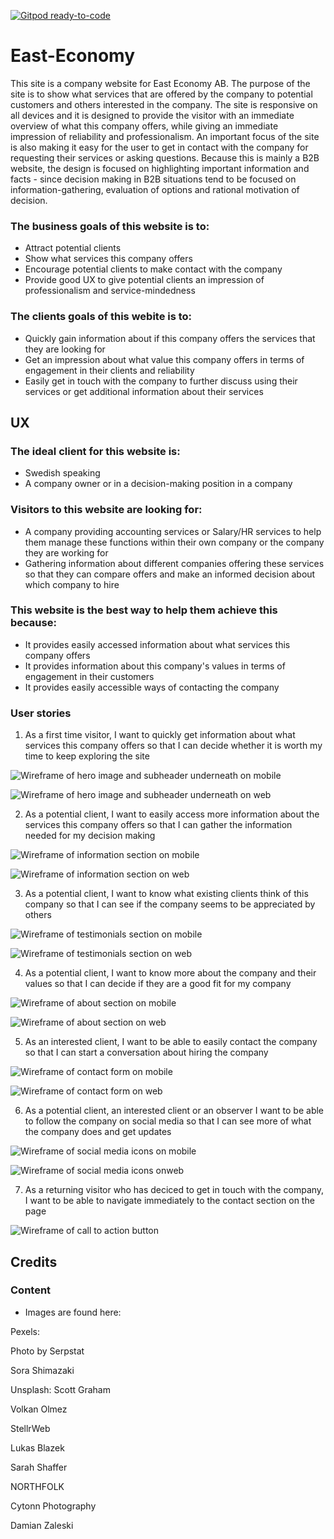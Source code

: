 [![Gitpod ready-to-code](https://img.shields.io/badge/Gitpod-ready--to--code-blue?logo=gitpod)](https://gitpod.io/#https://github.com/mmmangooo/East-Economy)

# East-Economy

This site is a company website for East Economy AB. The purpose of the site is to show what services that are offered by the company to potential customers and
others interested in the company. The site is responsive on all devices and it is designed to provide the visitor with an immediate overview of what this company 
offers, while giving an immediate impression of reliability and professionalism. An important focus of the site is also making it easy for the user to get in 
contact with the company for requesting their services or asking questions. Because this is mainly a B2B website, the design is focused on highlighting important
information and facts - since decision making in B2B situations tend to be focused on information-gathering, evaluation of options and rational motivation of decision.

### The business goals of this website is to:

* Attract potential clients
* Show what services this company offers
* Encourage potential clients to make contact with the company
* Provide good UX to give potential clients an impression of professionalism and service-mindedness

### The clients goals of this webite is to:

* Quickly gain information about if this company offers the services that they are looking for
* Get an impression about what value this company offers in terms of engagement in their clients and reliability
* Easily get in touch with the company to further discuss using their services or get additional information about their services


## UX

### The ideal client for this website is:

* Swedish speaking
* A company owner or in a decision-making position in a company

### Visitors to this website are looking for:

* A company providing accounting services or Salary/HR services to help them manage these functions within their own company or the company they are working for
* Gathering information about different companies offering these services so that they can compare offers and make an informed decision about which company to hire

### This website is the best way to help them achieve this because:

* It provides easily accessed information about what services this company offers
* It provides information about this company's values in terms of engagement in their customers
* It provides easily accessible ways of contacting the company

### User stories

1. As a first time visitor, I want to quickly get information about what services this company offers so that I can decide whether it is worth my time to keep exploring the site

![Wireframe of hero image and subheader underneath on mobile](./readme-assets/readme-images/header-mobile.png)

![Wireframe of hero image and subheader underneath on web](./readme-assets/readme-images/header-web.png)

2. As a potential client, I want to easily access more information about the services this company offers so that I can gather the information needed for my decision making

![Wireframe of information section on mobile](./readme-assets/readme-images/info-mobile.png)

![Wireframe of information section on web](./readme-assets/readme-images/info-web.png)

3. As a potential client, I want to know what existing clients think of this company so that I can see if the company seems to be appreciated by others

![Wireframe of testimonials section on mobile](./readme-assets/readme-images/testimonials-mobile.png)

![Wireframe of testimonials section on web](./readme-assets/readme-images/testimonials-web.png)

4. As a potential client, I want to know more about the company and their values so that I can decide if they are a good fit for my company

![Wireframe of about section on mobile](./readme-assets/readme-images/about-mobile.png)

![Wireframe of about section on web](./readme-assets/readme-images/about-web.png)

5. As an interested client, I want to be able to easily contact the company so that I can start a conversation about hiring the company

![Wireframe of contact form on mobile](./readme-assets/readme-images/contact-mobile.png)

![Wireframe of contact form on web](./readme-assets/readme-images/contact-web.png)

6. As a potential client, an interested client or an observer I want to be able to follow the company on social media so that I can see more of what the company does and get updates

![Wireframe of social media icons on mobile](./readme-assets/readme-images/social.png)

![Wireframe of social media icons onweb](./readme-assets/readme-images/social-web.png)

7. As a returning visitor who has deciced to get in touch with the company, I want to be able to navigate immediately to the contact section on the page 

![Wireframe of call to action button](./readme-assets/readme-images/cta.png)


## Credits

### Content

* Images are found here:

Pexels:

Photo by Serpstat 

Sora Shimazaki


Unsplash:
Scott Graham 

Volkan Olmez

StellrWeb

Lukas Blazek

Sarah Shaffer

NORTHFOLK

Cytonn Photography

Damian Zaleski